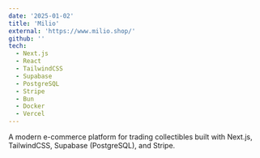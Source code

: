 ```yaml
---
date: '2025-01-02'
title: 'Milio'
external: 'https://www.milio.shop/'
github: ''
tech:
  - Next.js
  - React
  - TailwindCSS
  - Supabase
  - PostgreSQL
  - Stripe
  - Bun
  - Docker
  - Vercel
---
```


A modern e-commerce platform for trading collectibles built with Next.js, TailwindCSS, Supabase (PostgreSQL), and Stripe.
